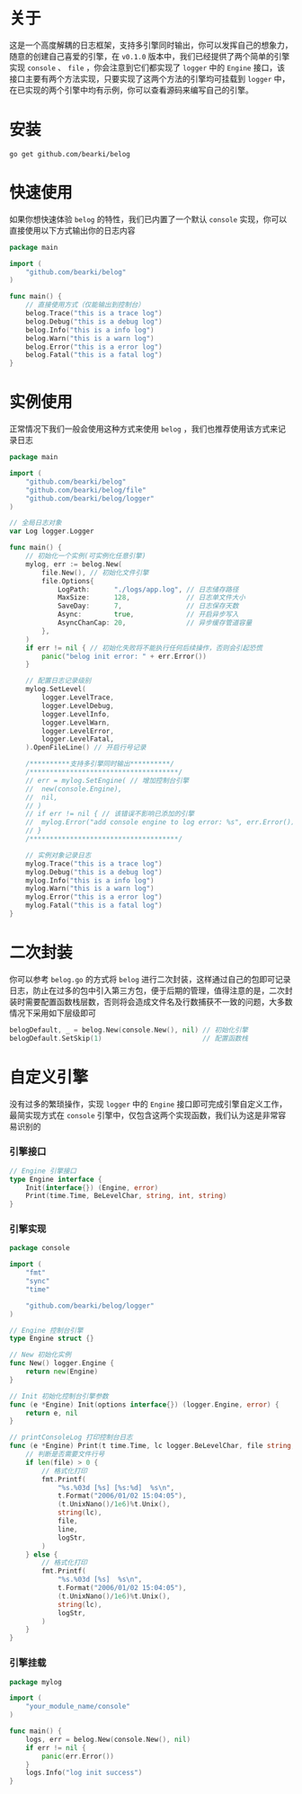 # 关于
这是一个高度解耦的日志框架，支持多引擎同时输出，你可以发挥自己的想象力，随意的创建自己喜爱的引擎，在 `v0.1.0` 版本中，我们已经提供了两个简单的引擎实现 `console` 、 `file` ，你会注意到它们都实现了 `logger` 中的 `Engine` 接口，该接口主要有两个方法实现，只要实现了这两个方法的引擎均可挂载到 `logger` 中，在已实现的两个引擎中均有示例，你可以查看源码来编写自己的引擎。

# 安装
```shell
go get github.com/bearki/belog
```

# 快速使用
如果你想快速体验 `belog` 的特性，我们已内置了一个默认 `console` 实现，你可以直接使用以下方式输出你的日志内容
```go
package main

import (
	"github.com/bearki/belog"
)

func main() {
	// 直接使用方式（仅能输出到控制台）
	belog.Trace("this is a trace log")
	belog.Debug("this is a debug log")
	belog.Info("this is a info log")
	belog.Warn("this is a warn log")
	belog.Error("this is a error log")
	belog.Fatal("this is a fatal log")
}
```

# 实例使用
正常情况下我们一般会使用这种方式来使用 `belog` ，我们也推荐使用该方式来记录日志
```go
package main

import (
	"github.com/bearki/belog"
	"github.com/bearki/belog/file"
	"github.com/bearki/belog/logger"
)

// 全局日志对象
var Log logger.Logger

func main() {
	// 初始化一个实例(可实例化任意引擎)
	mylog, err := belog.New(
		file.New(), // 初始化文件引擎
		file.Options{
			LogPath:      "./logs/app.log", // 日志储存路径
			MaxSize:      128,              // 日志单文件大小
			SaveDay:      7,                // 日志保存天数
			Async:        true,             // 开启异步写入
			AsyncChanCap: 20,               // 异步缓存管道容量
		},
	)
	if err != nil { // 初始化失败将不能执行任何后续操作，否则会引起恐慌
		panic("belog init error: " + err.Error())
	}

	// 配置日志记录级别
	mylog.SetLevel(
		logger.LevelTrace,
		logger.LevelDebug,
		logger.LevelInfo,
		logger.LevelWarn,
		logger.LevelError,
		logger.LevelFatal,
	).OpenFileLine() // 开启行号记录

	/**********支持多引擎同时输出**********/
	/*************************************/
	// err = mylog.SetEngine( // 增加控制台引擎
	// 	new(console.Engine),
	// 	nil,
	// )
	// if err != nil { // 该错误不影响已添加的引擎
	// 	mylog.Error("add console engine to log error: %s", err.Error())
	// }
	/*************************************/

	// 实例对象记录日志
	mylog.Trace("this is a trace log")
	mylog.Debug("this is a debug log")
	mylog.Info("this is a info log")
	mylog.Warn("this is a warn log")
	mylog.Error("this is a error log")
	mylog.Fatal("this is a fatal log")
}
```

# 二次封装
你可以参考 `belog.go` 的方式将 `belog` 进行二次封装，这样通过自己的包即可记录日志，防止在过多的包中引入第三方包，便于后期的管理，值得注意的是，二次封装时需要配置函数栈层数，否则将会造成文件名及行数捕获不一致的问题，大多数情况下采用如下层级即可
```go
belogDefault, _ = belog.New(console.New(), nil) // 初始化引擎
belogDefault.SetSkip(1)                         // 配置函数栈
```

# 自定义引擎
没有过多的繁琐操作，实现 `logger` 中的 `Engine` 接口即可完成引擎自定义工作，最简实现方式在 `console` 引擎中，仅包含这两个实现函数，我们认为这是非常容易识别的
### 引擎接口
```go
// Engine 引擎接口
type Engine interface {
	Init(interface{}) (Engine, error)
	Print(time.Time, BeLevelChar, string, int, string)
}
```
### 引擎实现
```go
package console

import (
	"fmt"
	"sync"
	"time"

	"github.com/bearki/belog/logger"
)

// Engine 控制台引擎
type Engine struct {}

// New 初始化实例
func New() logger.Engine {
	return new(Engine)
}

// Init 初始化控制台引擎参数
func (e *Engine) Init(options interface{}) (logger.Engine, error) {
	return e, nil
}

// printConsoleLog 打印控制台日志
func (e *Engine) Print(t time.Time, lc logger.BeLevelChar, file string, line int, logStr string) {
	// 判断是否需要文件行号
	if len(file) > 0 {
		// 格式化打印
		fmt.Printf(
			"%s.%03d [%s] [%s:%d]  %s\n",
			t.Format("2006/01/02 15:04:05"),
			(t.UnixNano()/1e6)%t.Unix(),
			string(lc),
			file,
			line,
			logStr,
		)
	} else {
		// 格式化打印
		fmt.Printf(
			"%s.%03d [%s]  %s\n",
			t.Format("2006/01/02 15:04:05"),
			(t.UnixNano()/1e6)%t.Unix(),
			string(lc),
			logStr,
		)
	}
}
```
### 引擎挂载
```go
package mylog

import (
	"your_module_name/console"
)

func main() {
    logs, err = belog.New(console.New(), nil)
    if err != nil {
        panic(err.Error())
    }
    logs.Info("log init success")
}
```
